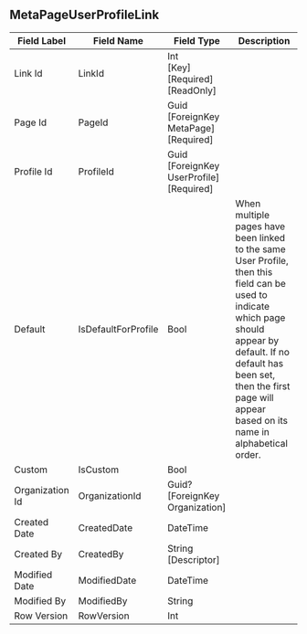 
## MetaPageUserProfileLink
| Field Label | Field Name | Field Type | Description |  
| ---- | ---- | ---- | ---- |  
| Link Id | LinkId | Int<br/>  [Key]<br/>  [Required]<br/>  [ReadOnly] |  |  
| Page Id | PageId | Guid<br/>  [ForeignKey MetaPage]<br/>  [Required] |  |  
| Profile Id | ProfileId | Guid<br/>  [ForeignKey UserProfile]<br/>  [Required] |  |  
| Default | IsDefaultForProfile | Bool | When multiple pages have been linked to the same User Profile, then this field can be used to indicate which page should appear by default. If no default has been set, then the first page will appear based on its name in alphabetical order.  |  
| Custom | IsCustom | Bool |  |  
| Organization Id | OrganizationId | Guid?<br/>  [ForeignKey Organization] |  |  
| Created Date | CreatedDate | DateTime |  |  
| Created By | CreatedBy | String<br/>  [Descriptor] |  |  
| Modified Date | ModifiedDate | DateTime |  |  
| Modified By | ModifiedBy | String |  |  
| Row Version | RowVersion | Int |  |  
